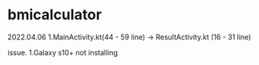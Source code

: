 # bmicalculator


2022.04.06 
1.MainActivity.kt(44 - 59 line) -> ResultActivity.kt (16 - 31 line)


issue.
1.Galaxy s10+ not installing
